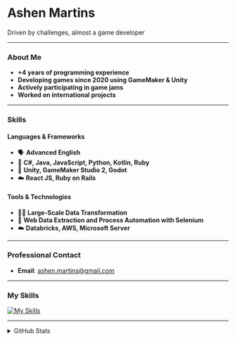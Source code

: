# Ashen Martins

Driven by challenges, almost a game developer

---

### About Me

- **+4 years of programming experience**
- **Developing games since 2020 using GameMaker & Unity**
- **Actively participating in game jams**
- **Worked on international projects**

---

### Skills

#### Languages & Frameworks
- 🗣️ **Advanced English**
- 🥶 **C#, Java, JavaScript, Python, Kotlin, Ruby**
- 🧊 **Unity, GameMaker Studio 2, Godot**
- ☁️ **React JS, Ruby on Rails**

#### Tools & Technologies
- 😶‍🌫️ **Large-Scale Data Transformation**
- 🐉 **Web Data Extraction and Process Automation with Selenium**
- ☁️ **Databricks, AWS, Microsoft Server**

---

### Professional Contact

- **Email**: [ashen.martins@gmail.com](mailto:ashen.martins@gmail.com)

---

### My Skills

[![My Skills](https://skillicons.dev/icons?i=js,html,css,react,python,kotlin,java,cs,unity,gamemakerstudio,godot&perline=11)](https://skillicons.dev)

---

<details>
  <summary>GitHub Stats</summary>

  ![GitHub Stats](https://github-readme-stats.vercel.app/api?username=ashcrysis&theme=tokyonight)
  [![trophy](https://github-profile-trophy.vercel.app/?username=ashcrysis&theme=tokyonight&rank=-C)](https://github.com/ryo-ma/github-profile-trophy)
  [![Ashen's github activity graph](https://github-readme-activity-graph.vercel.app/graph?username=ashcrysis&theme=tokyo-night)](https://github.com/ashutosh00710/github-readme-activity-graph)

</details>
